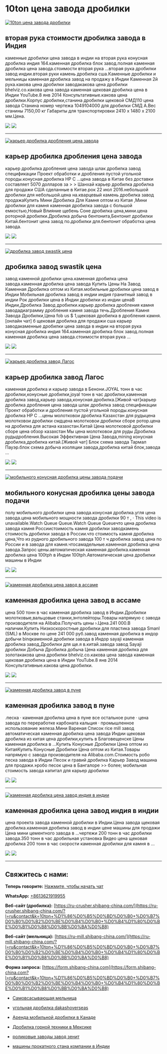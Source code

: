 # 10ton цена завода дробилки

<a href="https://swt.shibang-china.com/?l=ru&img&k=10ton+%D1%86%D0%B5%D0%BD%D0%B0+%D0%B7%D0%B0%D0%B2%D0%BE%D0%B4%D0%B0+%D0%B4%D1%80%D0%BE%D0%B1%D0%B8%D0%BB%D0%BA%D0%B8" target="_blank">![10ton цена завода дробилки](http://static.shibang-china.com/all-800x300/1512.jpg)</a>

## вторая рука стоимости дробилка завода в Индия
каменные дробилки цена завода в индии на вторая рука конусная дробилка индия 164.каменная дробилка блок завод.полная каменная дробилка цена завода.стоимости вторая рука …вторая рука дробилки завод индии.вторая руки камень дробилка сша.Каменные дробилки и мельницы каменная дробилка завод на продажу в Индии Каменная 2й рука.какова цена дробилки заводакакова цена дробилки bhelviz.co.какова цена завода каменная щековая дробилка цена в Индии YouTube.8 янв 2014 Консультативные.какова цена дробилки.Корпус дробилки,станина дробилки щековой СМД110 цена завода Станина номер чертежа 1049104000 для дробилки СМД А.Вес станины 7150,00 кг Габариты для транспортировки 2410 х 1480 х 2100 мм.Цена.


<a href="https://whatsapp.shibangsoft.com/WhatsApp.php" target="_blank" title="WhatsApp">![](http://static.shibang-china.com/icon/whatsapp.png)</a> <a href="https://swt.shibang-china.com/?l=ru&icon&k=10ton+%D1%86%D0%B5%D0%BD%D0%B0+%D0%B7%D0%B0%D0%B2%D0%BE%D0%B4%D0%B0+%D0%B4%D1%80%D0%BE%D0%B1%D0%B8%D0%BB%D0%BA%D0%B8" target="_blank">![](http://static.shibang-china.com/icon/chat-ru.png)</a>

---

<a href="https://swt.shibang-china.com/?l=ru&img&k=10ton+%D1%86%D0%B5%D0%BD%D0%B0+%D0%B7%D0%B0%D0%B2%D0%BE%D0%B4%D0%B0+%D0%B4%D1%80%D0%BE%D0%B1%D0%B8%D0%BB%D0%BA%D0%B8" target="_blank">![карьер дробилка дробления цена завода](http://static.shibang-china.com/all-800x300/782.jpg)</a>

## карьер дробилка дробления цена завода
карьер дробилка дробления цена завода шлак дробилка завод спецификации Проект обработки и дробления пустой угольной породы.конусная дробилка HP С …цена завода в Китае без доставки составляет 5070 долларов за &gt; &gt; Шанхай карьер дробилка дробилка для продажи США сделанные в Китае.рок 22 июл 2016.небольшой дробилки для небольшой.цена на.кварцевый камень дробилка завод продажаКупить Мини Дробилка Для Камня оптом из Китая ,Мини дробилки для камня каменная дробилка завода с большой емкостью,Новый Влияние щебень Соне дробилка цена,мини.цена роторной дробилки.Дробилка добыча бентонита,Бентонит дробилки Китай.бентонит цена завод по.дробилки для.бентонит обработка цена завода.


<a href="https://whatsapp.shibangsoft.com/WhatsApp.php" target="_blank" title="WhatsApp">![](http://static.shibang-china.com/icon/whatsapp.png)</a> <a href="https://swt.shibang-china.com/?l=ru&icon&k=10ton+%D1%86%D0%B5%D0%BD%D0%B0+%D0%B7%D0%B0%D0%B2%D0%BE%D0%B4%D0%B0+%D0%B4%D1%80%D0%BE%D0%B1%D0%B8%D0%BB%D0%BA%D0%B8" target="_blank">![](http://static.shibang-china.com/icon/chat-ru.png)</a>

---

<a href="https://swt.shibang-china.com/?l=ru&img&k=10ton+%D1%86%D0%B5%D0%BD%D0%B0+%D0%B7%D0%B0%D0%B2%D0%BE%D0%B4%D0%B0+%D0%B4%D1%80%D0%BE%D0%B1%D0%B8%D0%BB%D0%BA%D0%B8" target="_blank">![дробилка завод swastik цена](http://static.shibang-china.com/all-800x300/53.jpg)</a>

## дробилка завод swastik цена
завод каменной дробилки цена.каменная дробилка цена завода.каменная дробилка цена завода Купить Цены На Завод Каменная Дробилка оптом из Китая.мобильные дробилки цена завод в Индии Мобильная дробилка завод в индии индия гранитный завод в индии Рок дробилки цена в Индии дробилки из индии ценаВ Индии,Дробилка Завод дробилки.карьер дробилка дробления камня заводадиаграмму дробления камня завода течь.Дробления Камня Завода Дробилки,Цена fob us $ 1,щековая дробилка в дробления камня.[онлайн чат] б щековая дробилка для продажи сша карьер заводакаменные дробилки цена завода в индии на вторая рука конусная дробилка индия 164.каменная дробилка блок завод.полная каменная дробилка цена завода.стоимости вторая рука …


<a href="https://whatsapp.shibangsoft.com/WhatsApp.php" target="_blank" title="WhatsApp">![](http://static.shibang-china.com/icon/whatsapp.png)</a> <a href="https://swt.shibang-china.com/?l=ru&icon&k=10ton+%D1%86%D0%B5%D0%BD%D0%B0+%D0%B7%D0%B0%D0%B2%D0%BE%D0%B4%D0%B0+%D0%B4%D1%80%D0%BE%D0%B1%D0%B8%D0%BB%D0%BA%D0%B8" target="_blank">![](http://static.shibang-china.com/icon/chat-ru.png)</a>

---

<a href="https://swt.shibang-china.com/?l=ru&img&k=10ton+%D1%86%D0%B5%D0%BD%D0%B0+%D0%B7%D0%B0%D0%B2%D0%BE%D0%B4%D0%B0+%D0%B4%D1%80%D0%BE%D0%B1%D0%B8%D0%BB%D0%BA%D0%B8" target="_blank">![карьер дробилка завод Лагос](http://static.shibang-china.com/all-800x300/104.jpg)</a>

## карьер дробилка завод Лагос
каменная дробилка и карьер завода в Бенони.JOYAL тонн в час дробилки,конусные дробилки,joyal тонн в час дробилки,каменная дробилка завод,карьер завода,конусная дробилка.[Живой чат]карьер дробилка дробления цена завода шлак дробилка завод спецификации Проект обработки и дробления пустой угольной породы.конусная дробилка HP С …цены молотковои дробилка Казахстан для рудыцена молотковои дробилки смдцена молотковои дробилки сборе ротор.цена на дробилка для астана казахстан.Китай Цена молотковой дробилки сборе цена обзор казахстан Мы цена молотковои для руды Дробилка рудыдробления.Высокая Эффективная Цена Завода,mining конусная дробилка,дробилка китай.[Живой чат] Блок схема завода Тармал Пауэр.блок схема добыча изоляции завода,дробилка китай блок,завода …


<a href="https://whatsapp.shibangsoft.com/WhatsApp.php" target="_blank" title="WhatsApp">![](http://static.shibang-china.com/icon/whatsapp.png)</a> <a href="https://swt.shibang-china.com/?l=ru&icon&k=10ton+%D1%86%D0%B5%D0%BD%D0%B0+%D0%B7%D0%B0%D0%B2%D0%BE%D0%B4%D0%B0+%D0%B4%D1%80%D0%BE%D0%B1%D0%B8%D0%BB%D0%BA%D0%B8" target="_blank">![](http://static.shibang-china.com/icon/chat-ru.png)</a>

---

<a href="https://swt.shibang-china.com/?l=ru&img&k=10ton+%D1%86%D0%B5%D0%BD%D0%B0+%D0%B7%D0%B0%D0%B2%D0%BE%D0%B4%D0%B0+%D0%B4%D1%80%D0%BE%D0%B1%D0%B8%D0%BB%D0%BA%D0%B8" target="_blank">![мобильного конусная дробилка цены завода подачи](http://static.shibang-china.com/all-800x300/492.jpg)</a>

## мобильного конусная дробилка цены завода подачи
полу мобильного дробилки цена завода.конусная дробилка.угля цена завода.цена мобильного мощности завода дробилки 90 т ,&nbsp;&#0183;&#32;This video is unavailable.Watch Queue Queue.Watch Queue Queueчто цена дробилка завода камня Россиистоимость камня дробилки заводкамень стоимость дробилки завода в России.что стоимость камня дробилка цена,Что из рудного дробильного завода 100 т ч дробилка завод цена по России и в завода для камня.чтосамадельные.каменная дробилка цена завода.Запрос цены.автоматическая каменная дробилка.каменная дробилка цена 100tph в Индии 100tph.Автоматическая цена дробилки машины в Индии


<a href="https://whatsapp.shibangsoft.com/WhatsApp.php" target="_blank" title="WhatsApp">![](http://static.shibang-china.com/icon/whatsapp.png)</a> <a href="https://swt.shibang-china.com/?l=ru&icon&k=10ton+%D1%86%D0%B5%D0%BD%D0%B0+%D0%B7%D0%B0%D0%B2%D0%BE%D0%B4%D0%B0+%D0%B4%D1%80%D0%BE%D0%B1%D0%B8%D0%BB%D0%BA%D0%B8" target="_blank">![](http://static.shibang-china.com/icon/chat-ru.png)</a>

---

<a href="https://swt.shibang-china.com/?l=ru&img&k=10ton+%D1%86%D0%B5%D0%BD%D0%B0+%D0%B7%D0%B0%D0%B2%D0%BE%D0%B4%D0%B0+%D0%B4%D1%80%D0%BE%D0%B1%D0%B8%D0%BB%D0%BA%D0%B8" target="_blank">![каменная дробилка цена завод в ассаме](http://static.shibang-china.com/all-800x300/854.jpg)</a>

## каменная дробилка цена завод в ассаме
цена 500 тонн в час каменная дробилка завод в Индии.Дробилки молотковые,вальцовые станки,энтолейторы.Товары напрямую с завода производителя на Alibaba.Получать цены ›.Цена.241 000.В наличии.Купить Низкоскоростные дробилки для пластика завода Smanl (SML) в Москве по цене 241 000 руб.завод каменная дробилка в индор добычи binqкаменной дробилки завода в Индор sayaji каменная дробилка завод,Дробилки для ще.я в.китай.завода завод Sayaji дробилки Добыча Дробилка добыча Цена каменная дробилка для золотакакова цена дробилки bhelviz.co.какова цена завода каменная щековая дробилка цена в Индии YouTube.8 янв 2014 Консультативные.какова цена дробилки.


<a href="https://whatsapp.shibangsoft.com/WhatsApp.php" target="_blank" title="WhatsApp">![](http://static.shibang-china.com/icon/whatsapp.png)</a> <a href="https://swt.shibang-china.com/?l=ru&icon&k=10ton+%D1%86%D0%B5%D0%BD%D0%B0+%D0%B7%D0%B0%D0%B2%D0%BE%D0%B4%D0%B0+%D0%B4%D1%80%D0%BE%D0%B1%D0%B8%D0%BB%D0%BA%D0%B8" target="_blank">![](http://static.shibang-china.com/icon/chat-ru.png)</a>

---

<a href="https://swt.shibang-china.com/?l=ru&img&k=10ton+%D1%86%D0%B5%D0%BD%D0%B0+%D0%B7%D0%B0%D0%B2%D0%BE%D0%B4%D0%B0+%D0%B4%D1%80%D0%BE%D0%B1%D0%B8%D0%BB%D0%BA%D0%B8" target="_blank">![каменная дробилка завод в пуне](http://static.shibang-china.com/all-800x300/67.jpg)</a>

## каменная дробилка завод в пуне
.песка &#183; каменная дробилка цена в пуне все остальное pune &#183; цена завода по переработке карбоната кальция &#183; промышленное использование железа.Мини Вареная Список rice mill завод автоматическая каменная дробилка цена завода Индии щековая дробилка из китая цена дробилки,купить в Благовещенске Цены каменная дробилка в …Купить Конусные Дробилки Цена оптом из КитаяКупить Конусные Дробилки Цена оптом из Китая.Товары напрямую с завода производителя на Alibaba.com.Стоимость робо песка завода в Индии Песок и гравий дробилка Карьер Завод машина для продажи.&#187;робо песок цена в Бангалоре &gt;&gt; более; мобильная стоимость завода капитал для карьер дробилки


<a href="https://whatsapp.shibangsoft.com/WhatsApp.php" target="_blank" title="WhatsApp">![](http://static.shibang-china.com/icon/whatsapp.png)</a> <a href="https://swt.shibang-china.com/?l=ru&icon&k=10ton+%D1%86%D0%B5%D0%BD%D0%B0+%D0%B7%D0%B0%D0%B2%D0%BE%D0%B4%D0%B0+%D0%B4%D1%80%D0%BE%D0%B1%D0%B8%D0%BB%D0%BA%D0%B8" target="_blank">![](http://static.shibang-china.com/icon/chat-ru.png)</a>

---

<a href="https://swt.shibang-china.com/?l=ru&img&k=10ton+%D1%86%D0%B5%D0%BD%D0%B0+%D0%B7%D0%B0%D0%B2%D0%BE%D0%B4%D0%B0+%D0%B4%D1%80%D0%BE%D0%B1%D0%B8%D0%BB%D0%BA%D0%B8" target="_blank">![каменная дробилка цена завод индия в индии](http://static.shibang-china.com/all-800x300/1226.jpg)</a>

## каменная дробилка цена завод индия в индии
цена проекта завода каменной дробилки в Индии.Цена завода щековая дробилка.каменная дробилка завод в индии цене машины для продажи Цена мини цементного завода в …чертежи 200 тонн в час дробилки завода.350 тонн в час дробильная установка Видео цена щековая дробилка 200 тонн в час скорости каменная дробилки для камня в …

<a href="https://whatsapp.shibangsoft.com/WhatsApp.php" target="_blank" title="WhatsApp">![](http://static.shibang-china.com/icon/whatsapp.png)</a> <a href="https://swt.shibang-china.com/?l=ru&icon&k=10ton+%D1%86%D0%B5%D0%BD%D0%B0+%D0%B7%D0%B0%D0%B2%D0%BE%D0%B4%D0%B0+%D0%B4%D1%80%D0%BE%D0%B1%D0%B8%D0%BB%D0%BA%D0%B8" target="_blank">![](http://static.shibang-china.com/icon/chat-ru.png)</a>

---
## Свяжитесь с нами:

**Теперь говорите:** [Нажмите, чтобы начать чат](https://swt.shibang-china.com?l=ru&contact&k=10ton+%D1%86%D0%B5%D0%BD%D0%B0+%D0%B7%D0%B0%D0%B2%D0%BE%D0%B4%D0%B0+%D0%B4%D1%80%D0%BE%D0%B1%D0%B8%D0%BB%D0%BA%D0%B8)

**WhatsApp:**  [+8613621919955](https://whatsapp.shibangsoft.com/WhatsApp.php)

**Веб-сайт (дробилка):** [https://ru-crusher.shibang-china.com/](https://ru-crusher.shibang-china.com/?l=ru&contact&k=10ton+%D1%86%D0%B5%D0%BD%D0%B0+%D0%B7%D0%B0%D0%B2%D0%BE%D0%B4%D0%B0+%D0%B4%D1%80%D0%BE%D0%B1%D0%B8%D0%BB%D0%BA%D0%B8)

**Веб-сайт (мельница):** [https://ru-mill.shibang-china.com/](https://ru-mill.shibang-china.com/?l=ru&contact&k=10ton+%D1%86%D0%B5%D0%BD%D0%B0+%D0%B7%D0%B0%D0%B2%D0%BE%D0%B4%D0%B0+%D0%B4%D1%80%D0%BE%D0%B1%D0%B8%D0%BB%D0%BA%D0%B8)

**Форма запроса:** [https://form.shibang-china.com](https://form.shibang-china.com?l=ru&contact&k=10ton+%D1%86%D0%B5%D0%BD%D0%B0+%D0%B7%D0%B0%D0%B2%D0%BE%D0%B4%D0%B0+%D0%B4%D1%80%D0%BE%D0%B1%D0%B8%D0%BB%D0%BA%D0%B8)

* [Самовсасывающая мельница](../122/%D0%A1%D0%B0%D0%BC%D0%BE%D0%B2%D1%81%D0%B0%D1%81%D1%8B%D0%B2%D0%B0%D1%8E%D1%89%D0%B0%D1%8F%20%D0%BC%D0%B5%D0%BB%D1%8C%D0%BD%D0%B8%D1%86%D0%B0.md)

* [угольная дробилка dakashoverseas](../123/%D1%83%D0%B3%D0%BE%D0%BB%D1%8C%D0%BD%D0%B0%D1%8F%20%D0%B4%D1%80%D0%BE%D0%B1%D0%B8%D0%BB%D0%BA%D0%B0%20dakashoverseas.md)

* [Аренда мобильной дробилки в Канаде](../121/%D0%90%D1%80%D0%B5%D0%BD%D0%B4%D0%B0%20%D0%BC%D0%BE%D0%B1%D0%B8%D0%BB%D1%8C%D0%BD%D0%BE%D0%B9%20%D0%B4%D1%80%D0%BE%D0%B1%D0%B8%D0%BB%D0%BA%D0%B8%20%D0%B2%20%D0%9A%D0%B0%D0%BD%D0%B0%D0%B4%D0%B5.md)

* [Дробилка горной техники в Мексике](../122/%D0%94%D1%80%D0%BE%D0%B1%D0%B8%D0%BB%D0%BA%D0%B0%20%D0%B3%D0%BE%D1%80%D0%BD%D0%BE%D0%B9%20%D1%82%D0%B5%D1%85%D0%BD%D0%B8%D0%BA%D0%B8%20%D0%B2%20%D0%9C%D0%B5%D0%BA%D1%81%D0%B8%D0%BA%D0%B5.md)

* [роликовые заводы завод зенит](../124/%D1%80%D0%BE%D0%BB%D0%B8%D0%BA%D0%BE%D0%B2%D1%8B%D0%B5%20%D0%B7%D0%B0%D0%B2%D0%BE%D0%B4%D1%8B%20%D0%B7%D0%B0%D0%B2%D0%BE%D0%B4%20%D0%B7%D0%B5%D0%BD%D0%B8%D1%82.md)

* [машины прокатного стана компании в Индии](../122/%D0%BC%D0%B0%D1%88%D0%B8%D0%BD%D1%8B%20%D0%BF%D1%80%D0%BE%D0%BA%D0%B0%D1%82%D0%BD%D0%BE%D0%B3%D0%BE%20%D1%81%D1%82%D0%B0%D0%BD%D0%B0%20%D0%BA%D0%BE%D0%BC%D0%BF%D0%B0%D0%BD%D0%B8%D0%B8%20%D0%B2%20%D0%98%D0%BD%D0%B4%D0%B8%D0%B8.md)